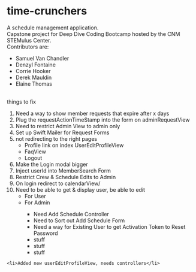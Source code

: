 # time-crunchers
A schedule management application. <br>
Capstone project for Deep Dive Coding Bootcamp hosted by the CNM STEMulus Center.<br>
Contributors are:
<ul>
    <li>Samuel Van Chandler</li>
    <li>Denzyl Fontaine</li>
    <li>Corrie Hooker</li>
    <li>Derek Mauldin</li>
    <li>Elaine Thomas</li>
</ul>

<br>
things to fix
<ol>
    <li>Need a way to show member requests that expire after x days</li>
    <li>Plug the requestActionTimeStamp into the form on adminRequestView</li>
    <li>Need to restrict Admin View to admin only</li>
    <li>Set up Swift Mailer for Request Forms</li>
    <li>not redirecting to the right pages
        <ul>
        <li>Profile link on index UserEditProfileView</li>
        <li>FaqView</li>
        <li>Logout</li>
        </ul>
    </li>
    <li>Make the Login modal bigger</li>
    <li>Inject userId into MemberSearch Form</li>
    <li>Restrict Crew & Schedule Edits to Admin</li>
    <li>On login redirect to calendarView/</li>
    <li>Need to be able to get & display user, be able to edit
        <ul>
            <li>For User</li>
            <li>For Admin</li>
        <ul>
    </li>
    <li>Need Add Schedule Controller</li>
    <li>Need to Sort out Add Schedule Form</li>
    <li>Need a way for Existing User to get Activation Token to Reset Password</li>
    <li>stuff</li>
    <li>stuff</li>
    <li>stuff</li>
</ol>
  
    <li>Added new userEditProfileView, needs controllers</li>
</ol>